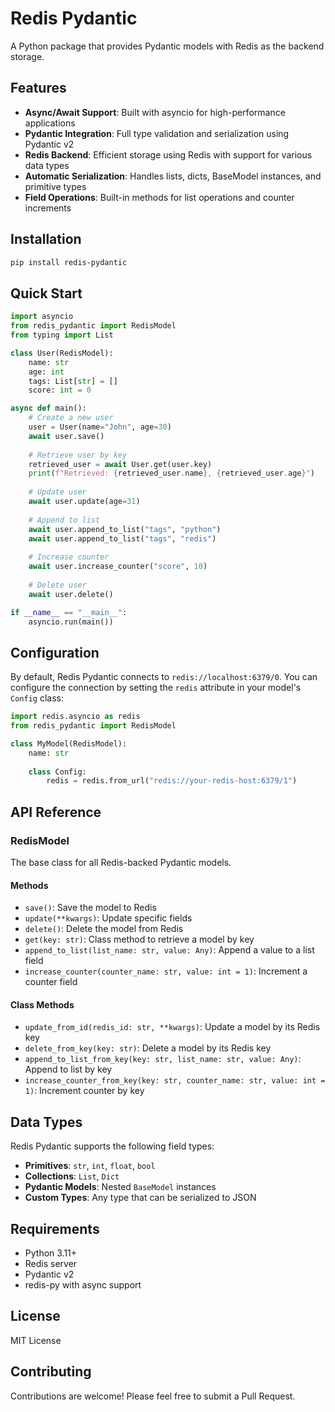 # Redis Pydantic

A Python package that provides Pydantic models with Redis as the backend storage.

## Features

- **Async/Await Support**: Built with asyncio for high-performance applications
- **Pydantic Integration**: Full type validation and serialization using Pydantic v2
- **Redis Backend**: Efficient storage using Redis with support for various data types
- **Automatic Serialization**: Handles lists, dicts, BaseModel instances, and primitive types
- **Field Operations**: Built-in methods for list operations and counter increments

## Installation

```bash
pip install redis-pydantic
```

## Quick Start

```python
import asyncio
from redis_pydantic import RedisModel
from typing import List

class User(RedisModel):
    name: str
    age: int
    tags: List[str] = []
    score: int = 0

async def main():
    # Create a new user
    user = User(name="John", age=30)
    await user.save()
    
    # Retrieve user by key
    retrieved_user = await User.get(user.key)
    print(f"Retrieved: {retrieved_user.name}, {retrieved_user.age}")
    
    # Update user
    await user.update(age=31)
    
    # Append to list
    await user.append_to_list("tags", "python")
    await user.append_to_list("tags", "redis")
    
    # Increase counter
    await user.increase_counter("score", 10)
    
    # Delete user
    await user.delete()

if __name__ == "__main__":
    asyncio.run(main())
```

## Configuration

By default, Redis Pydantic connects to `redis://localhost:6379/0`. You can configure the connection by setting the `redis` attribute in your model's `Config` class:

```python
import redis.asyncio as redis
from redis_pydantic import RedisModel

class MyModel(RedisModel):
    name: str
    
    class Config:
        redis = redis.from_url("redis://your-redis-host:6379/1")
```

## API Reference

### RedisModel

The base class for all Redis-backed Pydantic models.

#### Methods

- `save()`: Save the model to Redis
- `update(**kwargs)`: Update specific fields
- `delete()`: Delete the model from Redis
- `get(key: str)`: Class method to retrieve a model by key
- `append_to_list(list_name: str, value: Any)`: Append a value to a list field
- `increase_counter(counter_name: str, value: int = 1)`: Increment a counter field

#### Class Methods

- `update_from_id(redis_id: str, **kwargs)`: Update a model by its Redis key
- `delete_from_key(key: str)`: Delete a model by its Redis key
- `append_to_list_from_key(key: str, list_name: str, value: Any)`: Append to list by key
- `increase_counter_from_key(key: str, counter_name: str, value: int = 1)`: Increment counter by key

## Data Types

Redis Pydantic supports the following field types:

- **Primitives**: `str`, `int`, `float`, `bool`
- **Collections**: `List`, `Dict`
- **Pydantic Models**: Nested `BaseModel` instances
- **Custom Types**: Any type that can be serialized to JSON

## Requirements

- Python 3.11+
- Redis server
- Pydantic v2
- redis-py with async support

## License

MIT License

## Contributing

Contributions are welcome! Please feel free to submit a Pull Request.